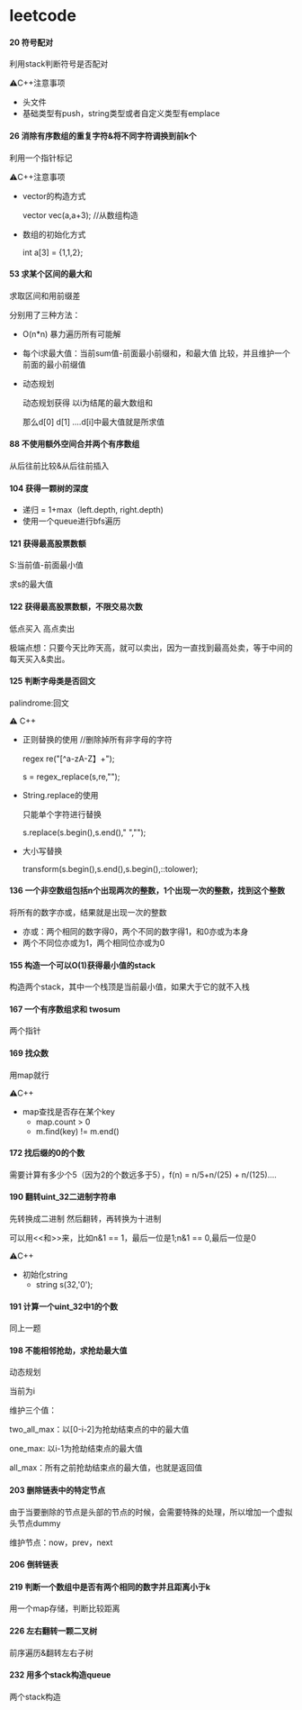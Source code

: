 # leetcode
#### 20 符号配对

利用stack判断符号是否配对

⚠️C++注意事项

* 头文件<stack>
* 基础类型有push，string类型或者自定义类型有emplace

#### 26 消除有序数组的重复字符&将不同字符调换到前k个

利用一个指针标记

⚠️C++注意事项

* vector的构造方式

  vector<int> vec(a,a+3); //从数组构造

* 数组的初始化方式

  int a[3] = {1,1,2};

#### 53 求某个区间的最大和

求取区间和用前缀差

分别用了三种方法：

* O(n*n) 暴力遍历所有可能解

* 每个i求最大值：当前sum值-前面最小前缀和，和最大值 比较，并且维护一个前面的最小前缀值

* 动态规划

  动态规划获得 以i为结尾的最大数组和

  那么d[0] d[1] ....d[i]中最大值就是所求值

#### 88 不使用额外空间合并两个有序数组

从后往前比较&从后往前插入

#### 104 获得一颗树的深度

* 递归 = 1+max（left.depth, right.depth)
* 使用一个queue进行bfs遍历

#### 121 获得最高股票数额

S:当前值-前面最小值

求s的最大值

#### 122 获得最高股票数额，不限交易次数

低点买入 高点卖出

极端点想：只要今天比昨天高，就可以卖出，因为一直找到最高处卖，等于中间的每天买入&卖出。

#### 125 判断字母类是否回文

palindrome:回文

⚠️ C++

* 正则替换的使用 //删除掉所有非字母的字符

  regex re("[^a-zA-Z】+");

  s = regex_replace(s,re,"");

* String.replace的使用

  只能单个字符进行替换

  s.replace(s.begin(),s.end()," ","");

* 大小写替换

  transform(s.begin(),s.end(),s.begin(),::tolower);

#### 136 一个非空数组包括n个出现两次的整数，1个出现一次的整数，找到这个整数

将所有的数字亦或，结果就是出现一次的整数

* 亦或：两个相同的数字得0，两个不同的数字得1，和0亦或为本身
* 两个不同位亦或为1，两个相同位亦或为0

#### 155 构造一个可以O(1)获得最小值的stack

构造两个stack，其中一个栈顶是当前最小值，如果大于它的就不入栈

#### 167 一个有序数组求和 twosum

两个指针

#### 169 找众数

用map就行

⚠️C++

* map查找是否存在某个key
  * map.count > 0
  * m.find(key) != m.end()

#### 172 找后缀的0的个数

需要计算有多少个5（因为2的个数远多于5），f(n) = n/5+n/(25) + n/(125)....

#### 190 翻转uint_32二进制字符串

先转换成二进制 然后翻转，再转换为十进制

可以用<<和>>来，比如n&1 == 1，最后一位是1;n&1 == 0,最后一位是0

⚠️C++

* 初始化string
  * string s(32,'0');

#### 191 计算一个uint_32中1的个数

同上一题

#### 198 不能相邻抢劫，求抢劫最大值

动态规划

当前为i

维护三个值：

two_all_max：以[0-i-2]为抢劫结束点的中的最大值

one_max: 以i-1为抢劫结束点的最大值

all_max：所有之前抢劫结束点的最大值，也就是返回值

#### 203 删除链表中的特定节点

由于当要删除的节点是头部的节点的时候，会需要特殊的处理，所以增加一个虚拟头节点dummy

维护节点：now，prev，next

#### 206 倒转链表

#### 219 判断一个数组中是否有两个相同的数字并且距离小于k

用一个map存储，判断比较距离

#### 226 左右翻转一颗二叉树

前序遍历&翻转左右子树

#### 232 用多个stack构造queue

两个stack构造



